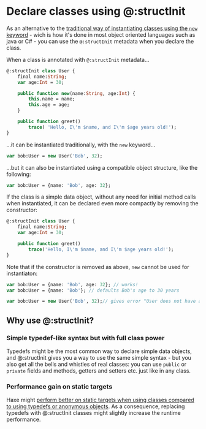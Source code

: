 [tags]: / "class"

# Declare classes using @:structInit

As an alternative to the [traditional way of instantiating classes using the `new` keyword](/category/beginner/declare-classes.html) - wich is how it's done in most object oriented languages such as java or C# - you can use the `@:structInit` metadata when you declare the class.

When a class is annotated with `@:structInit` metadata...

```haxe
@:structInit class User {
	final name:String;
	var age:Int = 30;

	public function new(name:String, age:Int) {
		this.name = name;
		this.age = age;
	}

	public function greet()
		trace( 'Hello, I\'m $name, and I\'m $age years old!');
}
```
...it can be instantiated traditionally, with the `new` keyword...

```haxe
var bob:User = new User('Bob', 32);
```

...but it can also be instantiated using a compatible object structure, like the following:

```haxe
var bob:User = {name: 'Bob', age: 32};
```

If the class is a simple data object, without any need for initial method calls when instantiated, it can be declared even more compactly by removing the constructor:

```haxe
@:structInit class User {
	final name:String;
	var age:Int = 30;

	public function greet()
		trace('Hello, I\'m $name, and I\'m $age years old!');
}
```

Note that if the constructor is removed as above, `new` cannot be used for instantiaton:

```haxe
var bob:User = {name: 'Bob', age: 32}; // works!
var bob:User = {name: 'Bob'}; // defaults Bob's age to 30 years

var bob:User = new User('Bob', 32);// gives error "User does not have a constructor" 
```

## Why use @:structInit?

### Simple typedef-like syntax but with full class power

Typedefs might be the most common way to declare simple data objects, and @:structInit gives you a way to use the same simple syntax - but you also get all the bells and whistles of real classes: you can use `public` or `private` fields and methods, getters and setters etc. just like in any class.

### Performance gain on static targets

Haxe might [perform better on static targets when using classes compared to using typedefs or anonymous objects](https://haxe.org/manual/types-structure-performance.html). As a consequence, replacing typedefs with @:structInit classes might slightly increase the runtime performance.





